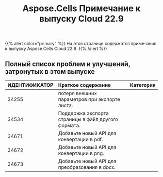 ﻿---
title: Aspose.Cells Примечание к выпуску Cloud 22.9
second_title: Aspose.Cells Cloud Documen
type: docs
url: /ru/aspose-cells-cloud-22-9-release-notes/
description: Aspose.Cells Облако поддерживает Excel для создания, преобразования, слияния, разделения, защиты, операций с внутренними объектами и т. д.
weight: 13
---
{{% alert color="primary" %}} 
На этой странице содержатся примечания к выпуску Aspose.Cells Cloud 22.9.
{{% /alert %}} 
## **Полный список проблем и улучшений, затронутых в этом выпуске**
|**ИДЕНТИФИКАТОР**|**Краткое содержание**|**Категория**|
|:- |:- |:- |
|34255 | потеря внешних параметров при экспорте листа.|
|34534 | Поддержка экспорта страницы в файл другого формата.|
|34671 | Добавьте новый API для конвертации в pdf.|
|34672 | Добавьте новый API для конвертации в png.|
|34673 | Добавьте новый API для преобразования в docx.|
